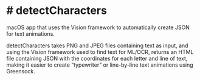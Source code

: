 # # detectCharacters
macOS app that uses the Vision framework to automatically create JSON for text animations.

detectCharacters takes PNG and JPEG files containing text as input, and using the Vision framework used to find text for ML/OCR, returns an HTML file containing JSON with the coordinates for each letter and line of text, making it easier to create “typewriter” or line-by-line text animations using Greensock.
